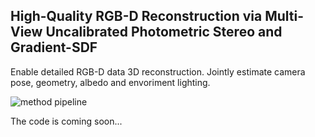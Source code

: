 ## <b>High-Quality RGB-D Reconstruction via Multi-View Uncalibrated Photometric Stereo and Gradient-SDF</b>

Enable detailed RGB-D data 3D reconstruction. Jointly estimate camera pose, geometry, albedo and envoriment lighting. 

![method pipeline](pipline.png)




The code is coming soon...



